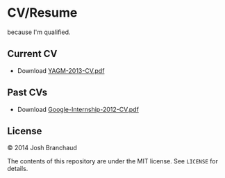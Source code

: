 # CV/Resume

because I'm qualified.

## Current CV

- Download [YAGM-2013-CV.pdf](https://github.com/jbranchaud/cv-resume/raw/master/yagm2013/YAGM-2013-CV.pdf)

## Past CVs

- Download [Google-Internship-2012-CV.pdf](https://github.com/jbranchaud/cv-resume/raw/master/google2012/Google-Internship-2012-CV.pdf)

## License

&copy; 2014 Josh Branchaud

The contents of this repository are under the MIT license. See `LICENSE` for
details.
